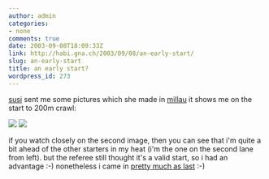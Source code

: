 ```yaml
---
author: admin
categories:
- none
comments: true
date: 2003-09-08T18:09:33Z
link: http://habi.gna.ch/2003/09/08/an-early-start/
slug: an-early-start
title: an early start?
wordpress_id: 273
---
```


[susi](http://habi.gna.ch/pics/Millau/Pages/57.html) sent me some pictures which she made in [millau](http://habi.gna.ch/blog/archives/000046.html)
it shows me on the start to 200m crawl:

[![](http://habi.gna.ch/blog/images/millau-tm.jpg)](http://habi.gna.ch/blog/images/millau.jpg) [![](http://habi.gna.ch/blog/images/millau2-tm.jpg)](http://habi.gna.ch/blog/images/millau2.jpg)

if you watch closely on the second image, then you can see that i'm quite a bit ahead of the other starters in my heat (i'm the one on the second lane from left).
but the referee still thought it's a valid start, so i had an advantage :-) nonetheless i came in [pretty much as last](http://www.ffnatation.org/webffn/mtr/xx_live_nag.php?idcpt=567&idlng=gbr&idclb=SKBE%20BERN) :-)
